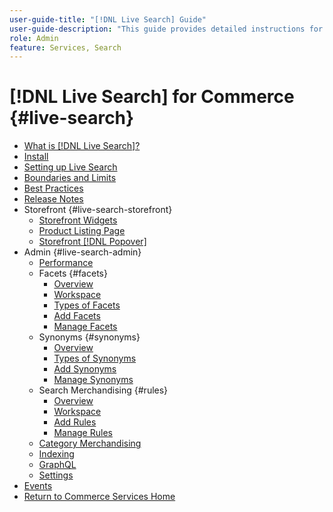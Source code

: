 ```yaml
---
user-guide-title: "[!DNL Live Search] Guide"
user-guide-description: "This guide provides detailed instructions for using [!DNL Live Search] from Adobe Commerce."
role: Admin
feature: Services, Search
---
```

# [!DNL Live Search] for Commerce {#live-search}

- [What is [!DNL Live Search]?](overview.md)
- [Install](install.md)
- [Setting up Live Search](workspace.md)
- [Boundaries and Limits](boundaries-limits.md)
- [Best Practices](best-practice.md)
- [Release Notes](release-notes.md)
- Storefront {#live-search-storefront}
   - [Storefront Widgets](storefront-widgets.md)
   - [Product Listing Page](plp-styling.md)
   - [Storefront [!DNL Popover]](storefront-popover.md)
- Admin {#live-search-admin}
   - [Performance](performance.md)
   - Facets {#facets}
      - [Overview](facets.md)
      - [Workspace](faceting-workspace.md)
      - [Types of Facets](facets-type.md)
      - [Add Facets](facets-add.md)
      - [Manage Facets](facets-manage.md)
   - Synonyms {#synonyms}
      - [Overview](synonyms.md)
      - [Types of Synonyms](synonyms-type.md)
      - [Add Synonyms](synonyms-add.md)
      - [Manage Synonyms](synonyms-manage.md)
   - Search Merchandising {#rules}
      - [Overview](rules.md)
      - [Workspace](rules-workspace.md)
      - [Add Rules](rules-add.md)
      - [Manage Rules](rules-manage.md)
   - [Category Merchandising](category-merch.md)
   - [Indexing](indexing.md)
   - [GraphQL](graphql.md)
   - [Settings](settings.md)
- [Events](events.md)
- [Return to Commerce Services Home](https://experienceleague.adobe.com/docs/commerce/user-guides/home.html)
